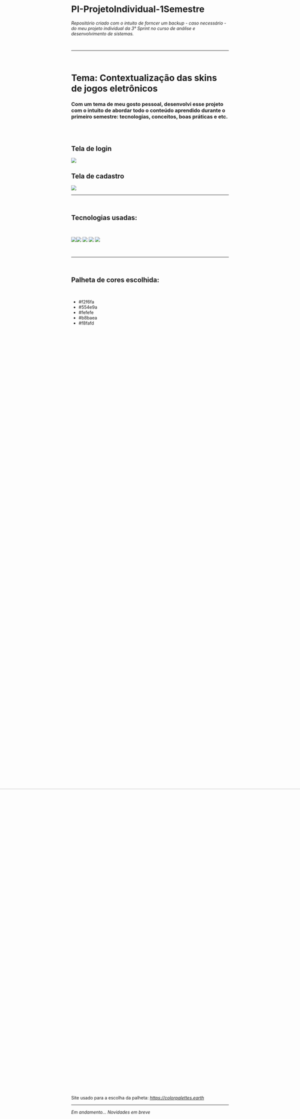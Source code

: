 # PI-ProjetoIndividual-1Semestre
<i>Repositório criado com o intuito de forncer um backup - caso necessário - do meu projeto individual da 3° Sprint no curso de análise e desenvolvimento de sistemas.</i>

<br>

<hr /> <br>

<h1>Tema: Contextualização das skins de jogos eletrônicos</h1>

<h3>Com um tema de meu gosto pessoal, desenvolvi esse projeto com o intuito de abordar todo o conteúdo aprendido durante o primeiro semestre: tecnologias, conceitos, boas práticas e etc.</h3>

<br><br>

<h2>Tela de login</h2>

<img src="https://lh3.googleusercontent.com/UndR0-vK-mysOp9PzLwQKTnBWDovvP2gF9QFGk3f5w6rmRgu_Xzwy1XIL5z3X8mIN9C8YZGKHs3Fv4ITh5T7-aovuflNBwMHAqphLWmgVJjNFSESznHeG8JZtzR8oShJS6sZM8jdv5rCidygEYyic63eHDrTrLldLOpA1atc8D3TkBhI1HPHKNg6NjssqPLcFT-OPWw50v-H-WjfQUuhyX7J159JSOouEApD_C-_8ZjDKcA0EsTeC5RHTVv60JGPDjJI8O3GEQQaBkLidgzS05aOlUWWkEpTLztKDBXhgFpcuv3WmKvCBPGn-q0Cpw5ultIoAxcp8b0I24mwp3DyPn3lw8b7SWlczJy3qVgBkENWa5uAkx62XzOt14JqxhmfJtMsUJPrp1QasvG1WbKj3GrnoeZGlWGFvbfe6_KAY7QpqNeQgv6NqDOh7RWqVDl-bgccUNeUmheepeqB724IfXM9FR9sZM9bRcq9c0L5gNhotAlCaO30N8_53VXt8ImK6uICF-cXBp0-Bkd1xrTpXHExB91ZFRySkGiz_jUlf_Hbxa7D4pJlnWI3_cHzBT2cjMcW_kNSRpUVAl2miPJUbWJJ5i0gZ6ztVivSkjC6Rn81-GzRLTWHtpEJ-buAaz9arEZMHcYalieDV9upElFOduUQSzV58PkmKog7wTm90q4cwiBmEjcVn-YBORNQOTKZ0EnM0Tu0yhxPszQGVzi1R5PAFy82qRNkF7JExRWiHurtZYDHpbv1zixqFhPjItdUtPaCxBr1eMWaKHHXT2WZMlB54C92e6X5Kb0FZzN3vSYnPrDV2vHP4NtLabtjzD5WB5eAgs0_wsbfO_ZEH0abugIHXTYopccC1zjs3rwcTGrzDyRu16cex3uDYqlH1vADq9m3aAqfp4MeA_5J6yEb0XxncS2EOn8k2xwGBitHihzHPYCXtlCPsC8VF1wHdXNiT3xzNPqEwc5PRHdHaCc5peXETi73bWcvncKrzW1QARW7EgOxrbbRe2RzTg=w1280-h618-no?authuser=0">

<br>

<h2>Tela de cadastro</h2>

<img src="https://lh3.googleusercontent.com/3XMr1yD5ixvzcSczYvJ3M5kc0B2v9Z5Yh3ojTTEUeEmZRV5K3ui1wgs1xA5ZBha2JjxZ0L-mOSjlnCNnsSxFTN9CyYPXog54-q9AB5oHEbwxW_BziJLlZxlW5e-r89ry8T8wBwzRSCde-s8uy7ERhuzCu0oYKB0-DSC4fjVgCmjIX_pUYUkESwB57yffYkpj3BWr2FQ2fl2tS9Z7iu6zpGykuvWDc2_gYDVvTi8RD_GKnJPCWzBz6uslW3cA9TG0fx4ZdJ2yxMELFOqXm3ZXKVgDyHDZlf0kAFQAmOKG_5sDc1UScs1B0L11v50XriZB9Z2pIUjyUgAsnHj3oGpPwx_Ok1R_lt7eHQ6GAuwouozqPNZZxcRFUdM6TU5ofZjTDa4KPhjrEhmNNeVN9h-SANxUB7ghOq5c2M_vxeYMwPT5JJswfoCcwY0ZY47U2OPpGHYhIrs8_5lukR1fggR9RVM3Q0cuHxVwd3LZ3qhJNfRfv-Qy8hZJnr7W5wiE4e-H_ltuwFsYDvNGWc4Hr3PJUbMNUB7TxSNdYgFj8onBTnZHDBgQajnu-A3gcUVFO73OG14_m9BqJ_nbEWgG-94t0i0hRqEnzMccJ3nIvqcRaml0zTjQhD-BGUEkZeqj7DHlJ3QjPIN9JSAZQyFC0gHUaR4d_oYvAtnYzo2JmeZ_wE4hZqG7uozguffe1dTITLGZbClsneZ7Y3c_Q-xnA9LBG_Qv3ftsu4QwxACsLQ6NJMKc2Nrpd0MxgxhNygpTx6O3WBsUMwKxdJ3ZnMyDFeETmA7xjSqE1lyZjMB99OSxUDT8DOdOiXqnxkZKipts3KsHB6iwWpAqEf4W2eAomeWTTStmOghT_Ns0ReD2VZNS76iG4B-c4f8uKUEe9dNQgndyWVTWyZWW3BXWJ3SFYbRM9XOT0bQomauG9xGYvntODOVKcUZz_0EVvxfiCpi9hpD_FDXaiBSVkWwg7EZnjEwrzSB2mT-ywU_7qB-9DGup8El1GjCS9c2-GVwPIw=w1280-h620-no?authuser=0">

<br>
<hr />
<br>


<h2> Tecnologias usadas:</h2>

<br>

<img src="https://img.shields.io/badge/HTML5-E34F26?style=for-the-badge&logo=html5&logoColor=white"><img src="https://img.shields.io/badge/CSS3-1572B6?style=for-the-badge&logo=css3&logoColor=white">
<img src="https://img.shields.io/badge/JavaScript-F7DF1E?style=for-the-badge&logo=javascript&logoColor=black">
<img src="https://img.shields.io/badge/Node.js-43853D?style=for-the-badge&logo=node.js&logoColor=white">
<img src="https://img.shields.io/badge/MySQL-005C84?style=for-the-badge&logo=mysql&logoColor=white">

<br>
<hr />
<br>


<h2>Palheta de cores escolhida:</h2> <br>

- #f2f6fa 
- #554e9a 
- #fefefe 
- #b8baea
- #f8fafd 

<br>

<img src="https://bookmarkos.s3.amazonaws.com/uploads/palette_pic/image/2676/large_photo-1589219123229-03469f0bc3ea.jpeg" height="400rem" style="transform: rotate(270deg); display: block; margin-left: 10%; height:60vh">

<br>

Site usado para a escolha da palheta:
<i>https://colorpalettes.earth</i>

<hr />


<i>Em andamento... Novidades em breve</i>
